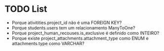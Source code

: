 # TODO List

+ Porque ativitities.project_id não é uma FOREIGN KEY?
+ Porque students.users tem um relacionamento ManyToOne?
+ Porque project_human_recouses.is_exclusive é definido como INTEIRO?
+ Porque existe project_attachments.attachment_type como ENUM e attachments.type como VARCHAR?
